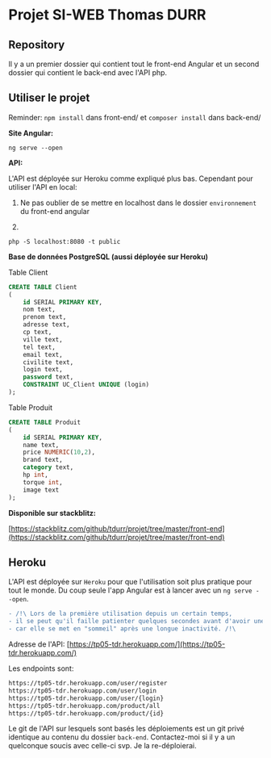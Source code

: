 # Projet SI-WEB Thomas DURR

## Repository
Il y a un premier dossier qui contient tout le front-end Angular et un second dossier qui contient le back-end avec l'API php.

## Utiliser le projet

Reminder: `npm install` dans front-end/ et `composer install` dans back-end/

**Site Angular:**
```
ng serve --open
```

**API:**

L'API est déployée sur Heroku comme expliqué plus bas. Cependant pour utiliser l'API en local:

1) Ne pas oublier de se mettre en localhost dans le dossier `environnement` du front-end angular

2)
```
php -S localhost:8080 -t public
```

**Base de données PostgreSQL (aussi déployée sur Heroku)**

Table Client
```sql
CREATE TABLE Client 
(
    id SERIAL PRIMARY KEY, 
    nom text, 
    prenom text, 
    adresse text, 
    cp text, 
    ville text, 
    tel text, 
    email text, 
    civilite text, 
    login text, 
    password text, 
    CONSTRAINT UC_Client UNIQUE (login)
);
```

Table Produit
```sql
CREATE TABLE Produit 
(
    id SERIAL PRIMARY KEY, 
    name text, 
    price NUMERIC(10,2), 
    brand text, 
    category text, 
    hp int, 
    torque int, 
    image text
);
```

**Disponible sur stackblitz:**

[https://stackblitz.com/github/tdurr/projet/tree/master/front-end](https://stackblitz.com/github/tdurr/projet/tree/master/front-end)


## Heroku
L'API est déployée sur `Heroku` pour que l'utilisation soit plus pratique pour tout le monde. Du coup seule l'app Angular est à lancer avec un `ng serve --open`.

```diff
- /!\ Lors de la première utilisation depuis un certain temps,
- il se peut qu'il faille patienter quelques secondes avant d'avoir une réponse de l'API
- car elle se met en "sommeil" après une longue inactivité. /!\
```

Adresse de l'API: [https://tp05-tdr.herokuapp.com/](https://tp05-tdr.herokuapp.com/)

Les endpoints sont:
```bash
https://tp05-tdr.herokuapp.com/user/register
https://tp05-tdr.herokuapp.com/user/login
https://tp05-tdr.herokuapp.com/user/{login}
https://tp05-tdr.herokuapp.com/product/all
https://tp05-tdr.herokuapp.com/product/{id}
```

Le git de l'API sur lesquels sont basés les déploiements est un git privé identique au contenu du dossier `back-end`. Contactez-moi si il y a un quelconque soucis avec celle-ci svp. Je la re-déploierai.